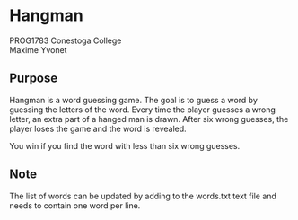 # Hangman
PROG1783 Conestoga College   
Maxime Yvonet

## Purpose
Hangman is a word guessing game.
The goal is to guess a word by guessing the letters of the word.
Every time the player guesses a wrong letter, an extra part of a hanged man is drawn.
After six wrong guesses, the player loses the game and the word is revealed.

You win if you find the word with less than six wrong guesses.

## Note
The list of words can be updated by adding to the words.txt text file and needs to contain one word per line.

